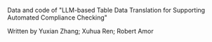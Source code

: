 Data and code of "LLM-based Table Data Translation for Supporting Automated Compliance Checking"

Written by Yuxian Zhang; Xuhua Ren; Robert Amor

